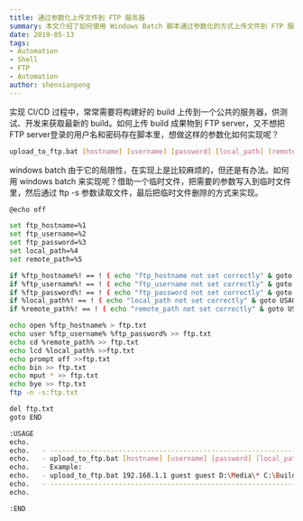 ```yaml
---
title: 通过参数化上传文件到 FTP 服务器
summary: 本文介绍了如何使用 Windows Batch 脚本通过参数化的方式上传文件到 FTP 服务器，避免在脚本中硬编码 FTP 凭据。
date: 2019-05-13
tags:
- Automation
- Shell
- FTP
- Automation
author: shenxianpeng
---
```


实现 CI/CD 过程中，常常需要将构建好的 build 上传到一个公共的服务器，供测试、开发来获取最新的 build。如何上传 build 成果物到 FTP server，又不想把 FTP server登录的用户名和密码存在脚本里，想做这样的参数化如何实现呢？

```bash
upload_to_ftp.bat [hostname] [username] [password] [local_path] [remote_pat]
```



windows batch 由于它的局限性，在实现上是比较麻烦的，但还是有办法。如何用 windows batch 来实现呢？借助一个临时文件，把需要的参数写入到临时文件里，然后通过 ftp -s 参数读取文件，最后把临时文件删除的方式来实现。

```bash
@echo off

set ftp_hostname=%1
set ftp_username=%2
set ftp_password=%3
set local_path=%4
set remote_path=%5

if %ftp_hostname%! == ! ( echo "ftp_hostname not set correctly" & goto USAGE )
if %ftp_username%! == ! ( echo "ftp_username not set correctly" & goto USAGE )
if %ftp_password%! == ! ( echo "ftp_password not set correctly" & goto USAGE )
if %local_path%! == ! ( echo "local_path not set correctly" & goto USAGE )
if %remote_path%! == ! ( echo "remote_path not set correctly" & goto USAGE )

echo open %ftp_hostname% > ftp.txt
echo user %ftp_username% %ftp_password% >> ftp.txt
echo cd %remote_path% >> ftp.txt
echo lcd %local_path% >>ftp.txt
echo prompt off >>ftp.txt
echo bin >> ftp.txt
echo mput * >> ftp.txt
echo bye >> ftp.txt
ftp -n -s:ftp.txt

del ftp.txt
goto END

:USAGE
echo.
echo.   - -------------------------------------------------------------------------------
echo.   - upload_to_ftp.bat [hostname] [username] [password] [local_path] [remote_pat]  -
echo.   - Example:                                                                      -
echo.   - upload_to_ftp.bat 192.168.1.1 guest guest D:\Media\* C:\Builds\               -
echo.   - -------------------------------------------------------------------------------
echo.

:END
```
